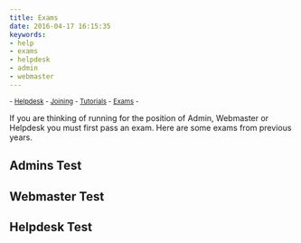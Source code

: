 ```yaml
---
title: Exams
date: 2016-04-17 16:15:35
keywords:
- help
- exams
- helpdesk
- admin
- webmaster
---
```


<sub> - [Helpdesk](../) - [Joining](../joining) - [Tutorials](../tutorials) - [Exams](../exams) -</sub>

If you are thinking of running for the position of Admin, Webmaster or Helpdesk
you must first pass an exam. Here are some exams from previous years.

## Admins Test
## Webmaster Test
## Helpdesk Test
